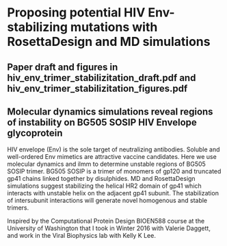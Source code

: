 # Proposing potential HIV Env-stabilizing mutations with RosettaDesign and MD simulations
## Paper draft and figures in hiv_env_trimer_stabilizitation_draft.pdf and hiv_env_trimer_stabilizitation_figures.pdf

## Molecular dynamics simulations reveal regions of instability on BG505 SOSIP HIV Envelope glycoprotein

HIV envelope (Env) is the sole target of neutralizing antibodies. Soluble and well-ordered Env mimetics are attractive vaccine candidates. Here we use molecular dynamics and ilmm to determine unstable regions of BG505 SOSIP trimer. BG505 SOSIP is a trimer of monomers of gp120 and truncated gp41 chains linked together by disulphides. MD and RosettaDesign simulations suggest stabilizing the helical HR2 domain of gp41 which interacts with unstable helix on the adjacent gp41 subunit. The stabilization of intersubunit interactions will generate novel homogenous and stable trimers.

Inspired by the Computational Protein Design BIOEN588 course at the University of Washington that I took in Winter 2016 with Valerie Daggett, and work in the Viral Biophysics lab with Kelly K Lee. 
